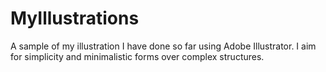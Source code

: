 # MyIllustrations

A sample of my illustration I have done so far using Adobe Illustrator. I aim for simplicity and minimalistic forms over complex structures.
